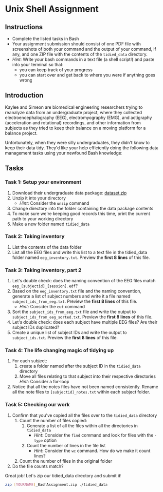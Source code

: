 # Unix Shell Assignment

## Instructions
* Complete the listed tasks in Bash
* Your assignment submission should consist of one PDF file with screenshots of both your command and the output of your command, if any, and one ZIP file with the contents of the `tidied_data` directory.
* *Hint*: Write your bash commands in a text file (a shell script!) and paste into your terminal so that:
    * you can keep track of your progress
    * you can start over and get back to where you were if anything goes wrong


## Introduction
Kaylee and Simeon are biomedical engineering researchers trying to reanalyze data from an undergraduate project, where they collected electroencephalography (EEG), electromyography (EMG), and actigraphy (acceleration and rotational) recordings, and other information from subjects as they tried to keep their balance on a moving platform for a balance project.

Unfortunately, when they were silly undergraduates, they didn't know to keep their data tidy. They'd like your help efficiently doing the following data management tasks using your newfound Bash knowledge:

## Tasks
### Task 1: Setup your environment
1. Download their undergraduate data package: [dataset.zip](dataset.zip?raw=1)
1. Unzip it into your directory
    * *Hint*: Consider the `unzip` command
1. Change directory into the folder containing the data package contents
1. To make sure we're keeping good records this time, print the current path to your working directory
1. Make a new folder named `tidied_data`

### Task 2: Taking inventory
1. List the contents of the data folder
1. List all the EEG files and write this list to a text file in the tidied_data folder named `eeg_inventory.txt`. Preview the **first 8 lines** of this file.

### Task 3: Taking inventory, part 2
1. Let's double check: does the naming convention of the EEG files match `eeg_[subjectid]_[session].edf`?
1. Based on the `eeg_inventory.txt` file and the naming convention, generate a list of subject numbers and write it a file named `subject_ids_from_eeg.txt`. Preview the **first 8 lines** of this file.
    * *Hint*: Consider the `cut` command
1. Sort the `subject_ids_from_eeg.txt` file and write the output to `subject_ids_from_eeg_sorted.txt`. Preview the **first 8 lines** of this file.
1. Let's double check: does each subject have multiple EEG files? Are their subject IDs duplicated?
1. Create a unique list of subject IDs and write the output to `subject_ids.txt`. Preview the **first 8 lines** of this file.

### Task 4: The life changing magic of tidying up
1. For each subject:
    1. create a folder named after the subject ID in the `tidied_data` directory
    1. Move all files relating to that subject into their respective directories   
    *Hint*: Consider a for-loop
1. Notice that all the notes files have not been named consistently. Rename all the note files to `[subjectid]_notes.txt` within each subject folder.

### Task 5: Checking our work
1. Confirm that you've copied all the files over to the `tidied_data` directory
    1. Count the number of files copied:
        1. Generate a list of all the files within all the directories in `tidied_data` 
            * *Hint*: Consider the `find` command and look for files with the `-type` option
        1. Count the number of lines in the file list
            * *Hint*: Consider the `wc` command. How do we make it count lines?
    1. Count the number of files in the original folder
1. Do the file counts match?

Great job! Let's zip our tidied_data directory and submit it!
``` bash
zip [YOURNAME]_BashAssignment.zip ./tidied_data
```
